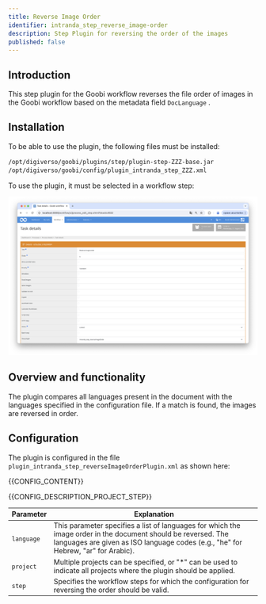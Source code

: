 ```yaml
---
title: Reverse Image Order
identifier: intranda_step_reverse_image-order
description: Step Plugin for reversing the order of the images
published: false
---
```


## Introduction
This step plugin for the Goobi workflow reverses the file order of images in the Goobi workflow based on the metadata field `DocLanguage` .

## Installation
To be able to use the plugin, the following files must be installed:

```bash
/opt/digiverso/goobi/plugins/step/plugin-step-ZZZ-base.jar
/opt/digiverso/goobi/config/plugin_intranda_step_ZZZ.xml
```

To use the plugin, it must be selected in a workflow step:

![Configuration of the workflow step for using the plugin](screen1_en.png)


## Overview and functionality
The plugin compares all languages present in the document with the languages specified in the configuration file. If a match is found, the images are reversed in order.

## Configuration
The plugin is configured in the file `plugin_intranda_step_reverseImageOrderPlugin.xml` as shown here:

{{CONFIG_CONTENT}}

{{CONFIG_DESCRIPTION_PROJECT_STEP}}

Parameter               | Explanation
------------------------|------------------------------------
`language`              | This parameter specifies a list of languages for which the image order in the document should be reversed. The languages are given as ISO language codes (e.g., "he" for Hebrew, "ar" for Arabic). |
`project`               | Multiple projects can be specified, or "*" can be used to indicate all projects where the plugin should be applied. |
`step`                      | Specifies the workflow steps for which the configuration for reversing the order should be valid. |
